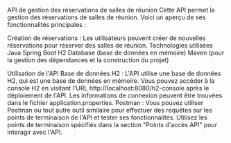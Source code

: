 API de gestion des réservations de salles de réunion
Cette API permet la gestion des réservations de salles de réunion. Voici un aperçu de ses fonctionnalités principales :

Création de réservations :
Les utilisateurs peuvent créer de nouvelles réservations pour réserver des salles de réunion.
Technologies utilisées
Java
Spring Boot
H2 Database (base de données en mémoire)
Maven (pour la gestion des dépendances et la construction du projet)

Utilisation de l'API
Base de données H2 : L'API utilise une base de données H2, qui est une base de données en mémoire. Vous pouvez accéder à la console H2 en visitant l'URL http://localhost:8080/h2-console après le déploiement de l'API. Les informations de connexion peuvent être trouvées dans le fichier application.properties.
Postman : Vous pouvez utiliser Postman ou tout autre outil similaire pour effectuer des requêtes sur les points de terminaison de l'API et tester ses fonctionnalités. Utilisez les points de terminaison spécifiés dans la section "Points d'accès API" pour interagir avec l'API.
